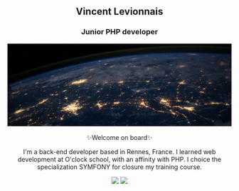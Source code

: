 <div align="center"> 

<h2>Vincent Levionnais</h2> 

<h3>Junior PHP developer</h3>

![Cover](https://github.com/vincentlevionnais/vincentlevionnais/blob/main/img/cover.jpg)  

✨Welcome on board✨

I'm a back-end developer based in Rennes, France. I learned web development at O'clock school, with an affinity with PHP. I choice the specialization SYMFONY for closure my training course.
  
</div>

<div align="center">
  
<img src="https://symfony.com/logos/symfony_white_03.png" width="80">
<img src="https://www.php.net/images/logos/new-php-logo.png" width="100">

</div>
